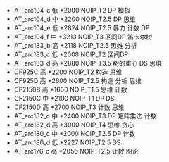 * AT_arc104_c 低 *2000 NOIP_T2 DP 模拟
* AT_arc104_d 中 *2200 NOIP_T2.5 DP 思维
* AT_arc104_e 低 *2824 NOIP_T2.5 暴力 计数 DP
* AT_arc104_f 中 *3213 NOIP_T3 区间DP 笛卡尔树
* AT_arc183_b 高 *2118 NOIP_T2.5 思维 分析
* AT_arc183_c 低 *2008 NOIP_T2 区间DP
* AT_arc183_d 高 *2880 NOIP_T3.5 树的重心 DS 思维
* CF925C 高 *2200 NOIP_T2 构造 思维
* CF925D 高 *2600 NOIP_T2.5 构造 分析 思维
* CF2150B 高 *1600 NOIP_T1.5 思维 计数
* CF2150C 中 *2100 NOIP_T1 DP DS
* CF2150D 高 *2700 NOIP_T3 计数 思维
* AT_arc182_c 中 *2400 NOIP_T3 DP 矩阵乘法 计数
* AT_arc182_d 高 *3000 NOIP_T4 思维 贪心
* AT_arc180_c 中 *2000 NOIP_T2.5 DP 计数
* AT_arc180_d 低 *2227 NOIP_T2.5 DS
* AT_arc176_c 高 *2056 NOIP_T2.5 计数 图论
